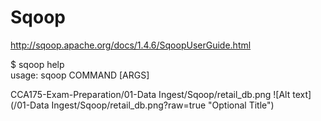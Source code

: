 # Sqoop

http://sqoop.apache.org/docs/1.4.6/SqoopUserGuide.html

$ sqoop help <br />
usage: sqoop COMMAND [ARGS] 

CCA175-Exam-Preparation/01-Data Ingest/Sqoop/retail_db.png
![Alt text](/01-Data Ingest/Sqoop/retail_db.png?raw=true "Optional Title")
